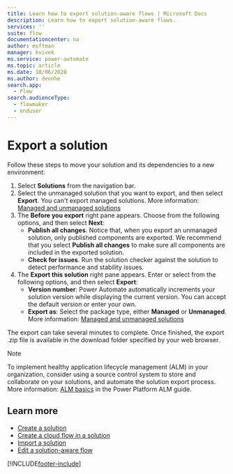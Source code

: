 ```yaml
---
title: Learn how to export solution-aware flows | Microsoft Docs
description: Learn how to export solution-aware flows.
services: ''
suite: flow
documentationcenter: na
author: msftman
manager: kvivek
ms.service: power-automate
ms.topic: article
ms.date: 10/06/2020
ms.author: deonhe
search.app: 
  - Flow
search.audienceType: 
  - flowmaker
  - enduser
---
```


# Export a solution


Follow these steps to move your solution and its dependencies to a new environment:

1. Select **Solutions** from the navigation bar.
1. Select the unmanaged solution that you want to export, and then select **Export**. You can't export managed solutions. More information: [Managed and unmanaged solutions](/power-platform/alm/solution-concepts-alm#managed-and-unmanaged-solutions)
1. The **Before you export** right pane appears. Choose from the following options, and then select **Next**:  
    - **Publish all changes**. Notice that, when you export an unmanaged solution, only published components are exported. We recommend that you select **Publish all changes** to make sure all components are included in the exported solution. 
    - **Check for issues**. Run the solution checker against the solution to detect performance and stability issues.
1. The **Export this solution** right pane appears. Enter or select from the following options, and then select **Export**:  
    - **Version number**: Power Automate automatically increments your solution version while displaying the current version. You can accept the default version or enter your own. 
    - **Export as**: Select the package type, either **Managed** or **Unmanaged**. More information: [Managed and unmanaged solutions](/power-platform/alm/solution-concepts-alm#managed-and-unmanaged-solutions)

 The export can take several minutes to complete. Once finished, the export .zip file is available in the download folder specified by your web browser.

> [!NOTE]
> To implement healthy application lifecycle management (ALM) in your organization, consider using a source control system to store and collaborate on your solutions, and automate the solution export process. More information: [ALM basics](/power-platform/alm/basics-alm) in the Power Platform ALM guide.

## Learn more


* [Create a solution](./overview-solution-flows.md)
* [Create a cloud flow in a solution](./create-flow-solution.md)
* [Import a solution](./import-flow-solution.md)
* [Edit a solution-aware flow](./edit-solution-aware-flow.md)


[!INCLUDE[footer-include](includes/footer-banner.md)]